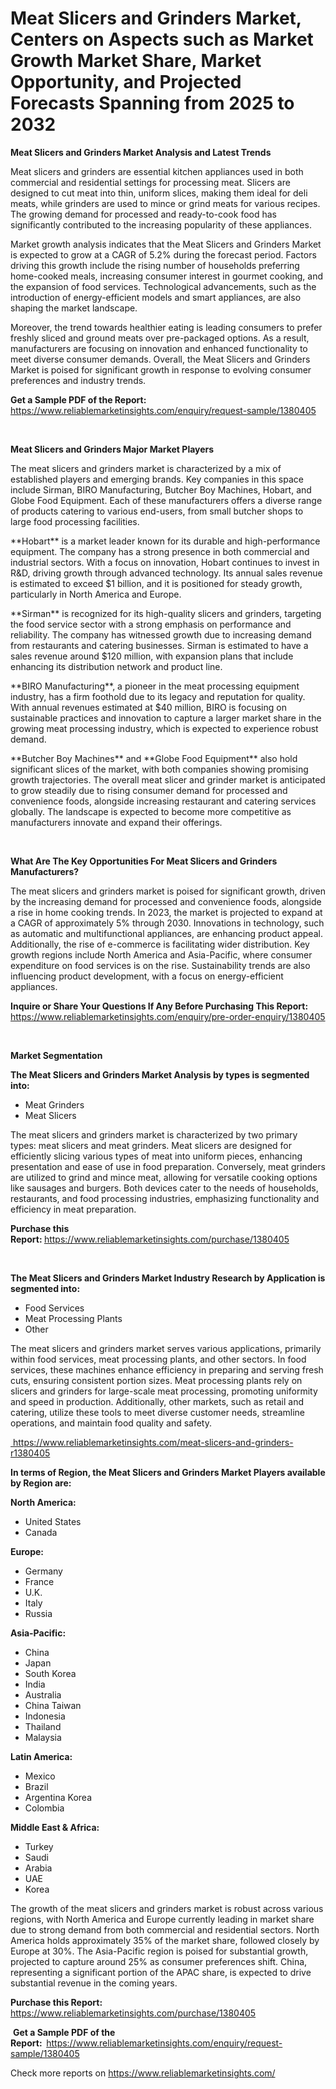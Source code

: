 <p><h1>Meat Slicers and Grinders Market, Centers on Aspects such as Market Growth Market Share, Market Opportunity, and Projected Forecasts Spanning from 2025 to 2032</h1></p><p><strong>Meat Slicers and Grinders Market Analysis and Latest Trends</strong></p>
<p><p>Meat slicers and grinders are essential kitchen appliances used in both commercial and residential settings for processing meat. Slicers are designed to cut meat into thin, uniform slices, making them ideal for deli meats, while grinders are used to mince or grind meats for various recipes. The growing demand for processed and ready-to-cook food has significantly contributed to the increasing popularity of these appliances.</p><p>Market growth analysis indicates that the Meat Slicers and Grinders Market is expected to grow at a CAGR of 5.2% during the forecast period. Factors driving this growth include the rising number of households preferring home-cooked meals, increasing consumer interest in gourmet cooking, and the expansion of food services. Technological advancements, such as the introduction of energy-efficient models and smart appliances, are also shaping the market landscape. </p><p>Moreover, the trend towards healthier eating is leading consumers to prefer freshly sliced and ground meats over pre-packaged options. As a result, manufacturers are focusing on innovation and enhanced functionality to meet diverse consumer demands. Overall, the Meat Slicers and Grinders Market is poised for significant growth in response to evolving consumer preferences and industry trends.</p></p>
<p><strong>Get a Sample PDF of the Report:&nbsp;</strong> <a href="https://www.reliablemarketinsights.com/enquiry/request-sample/1380405?utm_campaign=1937&utm_medium=2&utm_source=Github&utm_content=ia&utm_term=24022025&utm_id=meat-slicers-and-grinders">https://www.reliablemarketinsights.com/enquiry/request-sample/1380405</a></p>
<p>&nbsp;</p>
<p><strong>Meat Slicers and Grinders Major Market Players</strong></p>
<p><p>The meat slicers and grinders market is characterized by a mix of established players and emerging brands. Key companies in this space include Sirman, BIRO Manufacturing, Butcher Boy Machines, Hobart, and Globe Food Equipment. Each of these manufacturers offers a diverse range of products catering to various end-users, from small butcher shops to large food processing facilities.</p><p>**Hobart** is a market leader known for its durable and high-performance equipment. The company has a strong presence in both commercial and industrial sectors. With a focus on innovation, Hobart continues to invest in R&D, driving growth through advanced technology. Its annual sales revenue is estimated to exceed $1 billion, and it is positioned for steady growth, particularly in North America and Europe.</p><p>**Sirman** is recognized for its high-quality slicers and grinders, targeting the food service sector with a strong emphasis on performance and reliability. The company has witnessed growth due to increasing demand from restaurants and catering businesses. Sirman is estimated to have a sales revenue around $120 million, with expansion plans that include enhancing its distribution network and product line.</p><p>**BIRO Manufacturing**, a pioneer in the meat processing equipment industry, has a firm foothold due to its legacy and reputation for quality. With annual revenues estimated at $40 million, BIRO is focusing on sustainable practices and innovation to capture a larger market share in the growing meat processing industry, which is expected to experience robust demand.</p><p>**Butcher Boy Machines** and **Globe Food Equipment** also hold significant slices of the market, with both companies showing promising growth trajectories. The overall meat slicer and grinder market is anticipated to grow steadily due to rising consumer demand for processed and convenience foods, alongside increasing restaurant and catering services globally. The landscape is expected to become more competitive as manufacturers innovate and expand their offerings.</p></p>
<p>&nbsp;</p>
<p><strong>What Are The Key Opportunities For Meat Slicers and Grinders Manufacturers?</strong></p>
<p><p>The meat slicers and grinders market is poised for significant growth, driven by the increasing demand for processed and convenience foods, alongside a rise in home cooking trends. In 2023, the market is projected to expand at a CAGR of approximately 5% through 2030. Innovations in technology, such as automatic and multifunctional appliances, are enhancing product appeal. Additionally, the rise of e-commerce is facilitating wider distribution. Key growth regions include North America and Asia-Pacific, where consumer expenditure on food services is on the rise. Sustainability trends are also influencing product development, with a focus on energy-efficient appliances.</p></p>
<p><strong>Inquire or Share Your Questions If Any Before Purchasing This Report:</strong> <a href="https://www.reliablemarketinsights.com/enquiry/pre-order-enquiry/1380405?utm_campaign=1937&utm_medium=2&utm_source=Github&utm_content=ia&utm_term=24022025&utm_id=meat-slicers-and-grinders">https://www.reliablemarketinsights.com/enquiry/pre-order-enquiry/1380405</a></p>
<p>&nbsp;</p>
<p><strong>Market Segmentation</strong></p>
<p><strong>The Meat Slicers and Grinders Market Analysis by types is segmented into:</strong></p>
<p><ul><li>Meat Grinders</li><li>Meat Slicers</li></ul></p>
<p><p>The meat slicers and grinders market is characterized by two primary types: meat slicers and meat grinders. Meat slicers are designed for efficiently slicing various types of meat into uniform pieces, enhancing presentation and ease of use in food preparation. Conversely, meat grinders are utilized to grind and mince meat, allowing for versatile cooking options like sausages and burgers. Both devices cater to the needs of households, restaurants, and food processing industries, emphasizing functionality and efficiency in meat preparation.</p></p>
<p><strong>Purchase this Report:&nbsp;</strong><a href="https://www.reliablemarketinsights.com/purchase/1380405?utm_campaign=1937&utm_medium=2&utm_source=Github&utm_content=ia&utm_term=24022025&utm_id=meat-slicers-and-grinders">https://www.reliablemarketinsights.com/purchase/1380405</a></p>
<p>&nbsp;</p>
<p><strong>The Meat Slicers and Grinders Market Industry Research by Application is segmented into:</strong></p>
<p><ul><li>Food Services</li><li>Meat Processing Plants</li><li>Other</li></ul></p>
<p><p>The meat slicers and grinders market serves various applications, primarily within food services, meat processing plants, and other sectors. In food services, these machines enhance efficiency in preparing and serving fresh cuts, ensuring consistent portion sizes. Meat processing plants rely on slicers and grinders for large-scale meat processing, promoting uniformity and speed in production. Additionally, other markets, such as retail and catering, utilize these tools to meet diverse customer needs, streamline operations, and maintain food quality and safety.</p></p>
<p><a href="https://www.reliablemarketinsights.com/meat-slicers-and-grinders-r1380405?utm_campaign=1937&utm_medium=2&utm_source=Github&utm_content=ia&utm_term=24022025&utm_id=meat-slicers-and-grinders">&nbsp;https://www.reliablemarketinsights.com/meat-slicers-and-grinders-r1380405</a></p>
<p><strong>In terms of Region, the Meat Slicers and Grinders Market Players available by Region are:</strong></p>
<p>
    <p> <strong> North America: </strong>
        <ul>
            <li>United States</li>
            <li>Canada</li>
        </ul>
        </p> 
    <p> <strong> Europe: </strong>
        <ul>
            <li>Germany</li>
            <li>France</li>
            <li>U.K.</li>
            <li>Italy</li>
            <li>Russia</li>
        </ul>
        </p> 
    <p> <strong> Asia-Pacific: </strong>
        <ul>
            <li>China</li>
            <li>Japan</li>
            <li>South Korea</li>
            <li>India</li>
            <li>Australia</li>
            <li>China Taiwan</li>
            <li>Indonesia</li>
            <li>Thailand</li>
            <li>Malaysia</li>
        </ul>
        </p> 
    <p> <strong> Latin America: </strong>
        <ul>
            <li>Mexico</li>
            <li>Brazil</li>
            <li>Argentina Korea</li>
            <li>Colombia</li>
        </ul>
        </p> 
    <p> <strong> Middle East & Africa: </strong>
        <ul>
            <li>Turkey</li>
            <li>Saudi</li>
            <li>Arabia</li>
            <li>UAE</li>
            <li>Korea</li>
        </ul>
    </p>
    </p>
<p><p>The growth of the meat slicers and grinders market is robust across various regions, with North America and Europe currently leading in market share due to strong demand from both commercial and residential sectors. North America holds approximately 35% of the market share, followed closely by Europe at 30%. The Asia-Pacific region is poised for substantial growth, projected to capture around 25% as consumer preferences shift. China, representing a significant portion of the APAC share, is expected to drive substantial revenue in the coming years.</p></p>
<p><strong>Purchase this Report: </strong><a href="https://www.reliablemarketinsights.com/purchase/1380405?utm_campaign=1937&utm_medium=2&utm_source=Github&utm_content=ia&utm_term=24022025&utm_id=meat-slicers-and-grinders">https://www.reliablemarketinsights.com/purchase/1380405</a></p>
<p>&nbsp;<strong>Get a Sample PDF of the Report:&nbsp;&nbsp;</strong><a href="https://www.reliablemarketinsights.com/enquiry/request-sample/1380405?utm_campaign=1937&utm_medium=2&utm_source=Github&utm_content=ia&utm_term=24022025&utm_id=meat-slicers-and-grinders">https://www.reliablemarketinsights.com/enquiry/request-sample/1380405</a></p>
<p><strong></strong></p>
<p>Check more reports on <a href="https://www.reliablemarketinsights.com/?utm_campaign=1937&utm_medium=2&utm_source=Github&utm_content=ia&utm_term=24022025&utm_id=meat-slicers-and-grinders">https://www.reliablemarketinsights.com/</a></p>